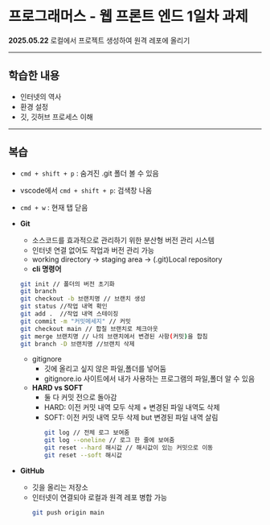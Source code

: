 # 프로그래머스 - 웹 프론트 엔드 1일차 과제

**2025.05.22**
로컬에서 프로젝트 생성하여 원격 레포에 올리기

---

## 학습한 내용

- 인터넷의 역사
- 환경 설정
- 깃, 깃허브 프로세스 이해

---

## 복습

- `cmd + shift + p` : 숨겨진 .git 폴더 볼 수 있음
- vscode에서 `cmd + shift + p`: 검색창 나옴
- `cmd + w` : 현재 탭 닫음
- **Git**

  - 소스코드를 효과적으로 관리하기 위한 분산형 버전 관리 시스템
  - 인터넷 연결 없어도 작업과 버전 관리 가능
  - working directory → staging area → (.git)Local repository
  - **cli 명령어**

  ```bash
  git init // 폴더의 버전 초기화
  git branch
  git checkout -b 브랜치명 // 브랜치 생성
  git status //작업 내역 확인
  git add .  //작업 내역 스테이징
  git commit -m "커밋메세지" // 커밋
  git checkout main // 합칠 브랜치로 체크아웃
  git merge 브랜치명 // 나의 브랜치에서 변경된 사항(커밋)을 합침
  git branch -D 브랜치명 //브랜치 삭제
  ```

  - gitignore
    - 깃에 올리고 싶지 않은 파일,폴더를 넣어둠
    - gitignore.io 사이트에서 내가 사용하는 프로그램의 파일,폴더 알 수 있음
  - **HARD vs SOFT**
    - 둘 다 커밋 전으로 돌아감
    - HARD: 이전 커밋 내역 모두 삭제 + 변경된 파일 내역도 삭제
    - SOFT: 이전 커밋 내역 모두 삭제 but 변경된 파일 내역 살림
      ```bash
      git log // 전체 로그 보여줌
      git log --oneline // 로그 한 줄에 보여줌
      git reset --hard 해시값 // 해시값이 있는 커밋으로 이동
      git reset --soft 해시값
      ```

- **GitHub**
  - 깃을 올리는 저장소
  - 인터넷이 연결되야 로컬과 원격 레포 병합 가능
    ```bash
    git push origin main
    ```
